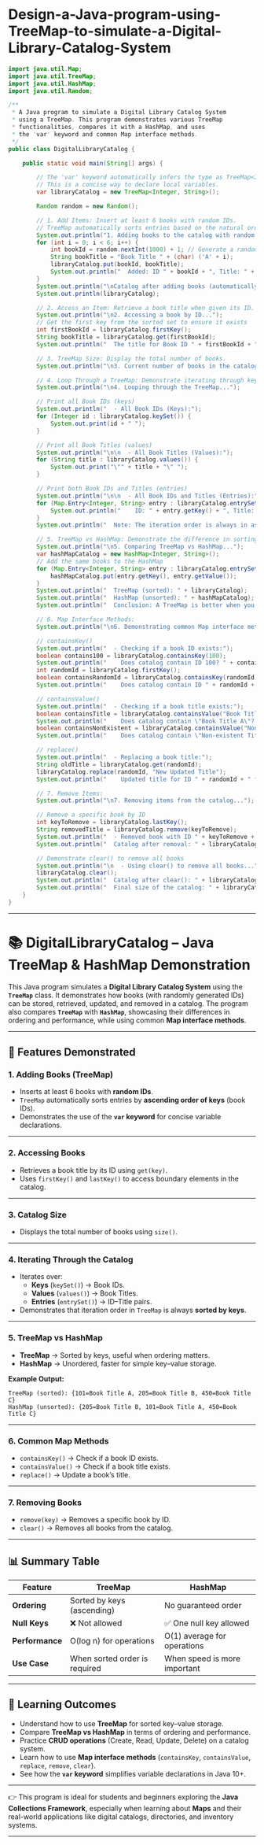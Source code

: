 # Design-a-Java-program-using-TreeMap-to-simulate-a-Digital-Library-Catalog-System
```java
import java.util.Map;
import java.util.TreeMap;
import java.util.HashMap;
import java.util.Random;

/**
 * A Java program to simulate a Digital Library Catalog System
 * using a TreeMap. This program demonstrates various TreeMap
 * functionalities, compares it with a HashMap, and uses
 * the 'var' keyword and common Map interface methods.
 */
public class DigitalLibraryCatalog {

    public static void main(String[] args) {

        // The 'var' keyword automatically infers the type as TreeMap<Integer, String>.
        // This is a concise way to declare local variables.
        var libraryCatalog = new TreeMap<Integer, String>();

        Random random = new Random();

        // 1. Add Items: Insert at least 6 books with random IDs.
        // TreeMap automatically sorts entries based on the natural order of keys (Integer).
        System.out.println("1. Adding books to the catalog with random IDs...");
        for (int i = 0; i < 6; i++) {
            int bookId = random.nextInt(1000) + 1; // Generate a random ID between 1 and 1000
            String bookTitle = "Book Title " + (char) ('A' + i);
            libraryCatalog.put(bookId, bookTitle);
            System.out.println("  Added: ID " + bookId + ", Title: " + bookTitle);
        }
        System.out.println("\nCatalog after adding books (automatically sorted by ID):");
        System.out.println(libraryCatalog);

        // 2. Access an Item: Retrieve a book title when given its ID.
        System.out.println("\n2. Accessing a book by ID...");
        // Get the first key from the sorted set to ensure it exists
        int firstBookId = libraryCatalog.firstKey();
        String bookTitle = libraryCatalog.get(firstBookId);
        System.out.println("  The title for Book ID " + firstBookId + " is: \"" + bookTitle + "\"");

        // 3. TreeMap Size: Display the total number of books.
        System.out.println("\n3. Current number of books in the catalog: " + libraryCatalog.size());

        // 4. Loop Through a TreeMap: Demonstrate iterating through keys, values, and entries.
        System.out.println("\n4. Looping through the TreeMap...");

        // Print all Book IDs (keys)
        System.out.println("  - All Book IDs (Keys):");
        for (Integer id : libraryCatalog.keySet()) {
            System.out.print(id + " ");
        }

        // Print all Book Titles (values)
        System.out.println("\n\n  - All Book Titles (Values):");
        for (String title : libraryCatalog.values()) {
            System.out.print("\"" + title + "\" ");
        }

        // Print both Book IDs and Titles (entries)
        System.out.println("\n\n  - All Book IDs and Titles (Entries):");
        for (Map.Entry<Integer, String> entry : libraryCatalog.entrySet()) {
            System.out.println("    ID: " + entry.getKey() + ", Title: \"" + entry.getValue() + "\"");
        }
        System.out.println("  Note: The iteration order is always in ascending order of the keys.");

        // 5. TreeMap vs HashMap: Demonstrate the difference in sorting.
        System.out.println("\n5. Comparing TreeMap vs HashMap...");
        var hashMapCatalog = new HashMap<Integer, String>();
        // Add the same books to the HashMap
        for (Map.Entry<Integer, String> entry : libraryCatalog.entrySet()) {
            hashMapCatalog.put(entry.getKey(), entry.getValue());
        }
        System.out.println("  TreeMap (sorted): " + libraryCatalog);
        System.out.println("  HashMap (unsorted): " + hashMapCatalog);
        System.out.println("  Conclusion: A TreeMap is better when you need key-based ordering, while a HashMap is faster for simple key-value storage without any specific order.");

        // 6. Map Interface Methods:
        System.out.println("\n6. Demonstrating common Map interface methods...");

        // containsKey()
        System.out.println("  - Checking if a book ID exists:");
        boolean contains100 = libraryCatalog.containsKey(100);
        System.out.println("    Does catalog contain ID 100? " + contains100);
        int randomId = libraryCatalog.firstKey();
        boolean containsRandomId = libraryCatalog.containsKey(randomId);
        System.out.println("    Does catalog contain ID " + randomId + "? " + containsRandomId);

        // containsValue()
        System.out.println("  - Checking if a book title exists:");
        boolean containsTitle = libraryCatalog.containsValue("Book Title A");
        System.out.println("    Does catalog contain \"Book Title A\"? " + containsTitle);
        boolean containsNonExistent = libraryCatalog.containsValue("Non-existent Title");
        System.out.println("    Does catalog contain \"Non-existent Title\"? " + containsNonExistent);

        // replace()
        System.out.println("  - Replacing a book title:");
        String oldTitle = libraryCatalog.get(randomId);
        libraryCatalog.replace(randomId, "New Updated Title");
        System.out.println("    Updated title for ID " + randomId + " from \"" + oldTitle + "\" to \"" + libraryCatalog.get(randomId) + "\"");

        // 7. Remove Items:
        System.out.println("\n7. Removing items from the catalog...");

        // Remove a specific book by ID
        int keyToRemove = libraryCatalog.lastKey();
        String removedTitle = libraryCatalog.remove(keyToRemove);
        System.out.println("  - Removed book with ID " + keyToRemove + " and title \"" + removedTitle + "\"");
        System.out.println("  Catalog after removal: " + libraryCatalog);

        // Demonstrate clear() to remove all books
        System.out.println("\n  - Using clear() to remove all books...");
        libraryCatalog.clear();
        System.out.println("  Catalog after clear(): " + libraryCatalog);
        System.out.println("  Final size of the catalog: " + libraryCatalog.size());
    }
}
```

---

# 📚 DigitalLibraryCatalog – Java TreeMap & HashMap Demonstration

This Java program simulates a **Digital Library Catalog System** using the **`TreeMap`** class. It demonstrates how books (with randomly generated IDs) can be stored, retrieved, updated, and removed in a catalog. The program also compares **`TreeMap`** with **`HashMap`**, showcasing their differences in ordering and performance, while using common **Map interface methods**.

---

## 🚀 Features Demonstrated

### 1. **Adding Books (TreeMap)**
- Inserts at least 6 books with **random IDs**.  
- `TreeMap` automatically sorts entries by **ascending order of keys** (book IDs).  
- Demonstrates the use of the **`var` keyword** for concise variable declarations.  

---

### 2. **Accessing Books**
- Retrieves a book title by its ID using `get(key)`.  
- Uses `firstKey()` and `lastKey()` to access boundary elements in the catalog.  

---

### 3. **Catalog Size**
- Displays the total number of books using `size()`.  

---

### 4. **Iterating Through the Catalog**
- Iterates over:
  - **Keys** (`keySet()`) → Book IDs.  
  - **Values** (`values()`) → Book Titles.  
  - **Entries** (`entrySet()`) → ID–Title pairs.  
- Demonstrates that iteration order in `TreeMap` is always **sorted by keys**.  

---

### 5. **TreeMap vs HashMap**
- **TreeMap** → Sorted by keys, useful when ordering matters.  
- **HashMap** → Unordered, faster for simple key–value storage.  

**Example Output:**  
```
TreeMap (sorted): {101=Book Title A, 205=Book Title B, 450=Book Title C}
HashMap (unsorted): {205=Book Title B, 101=Book Title A, 450=Book Title C}
```

---

### 6. **Common Map Methods**
- `containsKey()` → Check if a book ID exists.  
- `containsValue()` → Check if a book title exists.  
- `replace()` → Update a book’s title.  

---

### 7. **Removing Books**
- `remove(key)` → Removes a specific book by ID.  
- `clear()` → Removes all books from the catalog.  

---

## 📊 Summary Table

| Feature            | TreeMap                          | HashMap                     |
|--------------------|----------------------------------|-----------------------------|
| **Ordering**       | Sorted by keys (ascending)       | No guaranteed order         |
| **Null Keys**      | ❌ Not allowed                   | ✅ One null key allowed      |
| **Performance**    | O(log n) for operations          | O(1) average for operations |
| **Use Case**       | When sorted order is required    | When speed is more important|

---

## 🎯 Learning Outcomes
- Understand how to use **TreeMap** for sorted key–value storage.  
- Compare **TreeMap vs HashMap** in terms of ordering and performance.  
- Practice **CRUD operations** (Create, Read, Update, Delete) on a catalog system.  
- Learn how to use **Map interface methods** (`containsKey`, `containsValue`, `replace`, `remove`, `clear`).  
- See how the **`var` keyword** simplifies variable declarations in Java 10+.  

---

👉 This program is ideal for students and beginners exploring the **Java Collections Framework**, especially when learning about **Maps** and their real-world applications like digital catalogs, directories, and inventory systems.  

---
